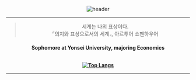 <div align=center>
  
  ![header](https://capsule-render.vercel.app/api?type=slice&height=200&color=gradient&text=Hello%20World!&fontSize=30&fontColor=ffffff&fontAlign=87&rotate=13&fontAlignY=44)
  <hr />
  <blockquote>세계는 나의 표상이다. <br />⌜의지와 표상으로서의 세계⌟, 아르투어 쇼펜하우어</blockquote>
  <h4>Sophomore at Yonsei University, majoring Economics<br />
  <br />
  
  [![Top Langs](https://github-readme-stats.vercel.app/api/top-langs/?username=cbj0523)](https://github.com/anuraghazra/github-readme-stats)
  <hr />    
</div>

